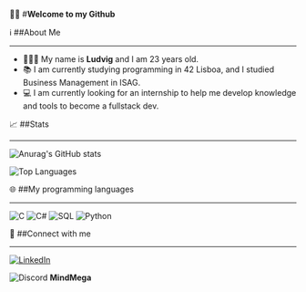 👋🏼 #**Welcome to my Github**

ℹ️ ##About Me
_____________________________________________________________________________________________________________________________________________________________________________________________________________________________________________________________________________

* 👨🏼‍💻 My name is **Ludvig** and I am 23 years old.
* 📚 I am currently studying programming in 42 Lisboa, and I studied Business Management in ISAG.
* 💻 I am currently looking for an internship to help me develop knowledge and tools to become a fullstack dev.

📈 ##Stats
_____________________________________________________________________________________________________________________________________________________________________________________________________________________________________________________________________________
![Anurag's GitHub stats](https://github-readme-stats.vercel.app/api?username=MrRieff&show_icons=true&hide=issues,contribs&theme=tokyonight)

![Top Languages](https://github-readme-stats.vercel.app/api/top-langs/?username=MrRieff&layout=compact&theme=tokyonight)



🌐 ##My programming languages
_____________________________________________________________________________________________________________________________________________________________________________________________________________________________________________________________________________
![C](https://img.shields.io/badge/C-00599C?style=flat-square&logo=c&logoColor=white)
![C#](https://img.shields.io/badge/C%23-239120?style=flat-square&logo=c-sharp&logoColor=white)
![SQL](https://img.shields.io/badge/SQL-003B57?style=flat-square&logo=postgresql&logoColor=white)
![Python](https://img.shields.io/badge/Python-3776AB?style=flat-square&logo=python&logoColor=white)

📱 ##Connect with me
_____________________________________________________________________________________________________________________________________________________________________________________________________________________________________________________________________________
[![LinkedIn](https://img.shields.io/badge/LinkedIn-0077B5?style=flat-square&logo=linkedin&logoColor=white)](https://www.linkedin.com/in/ludvig-johannes-smith-rieff-9a8819242/)

![Discord](https://img.shields.io/badge/Discord-5865F2?style=flat-square&logo=discord&logoColor=white) **MindMega**
